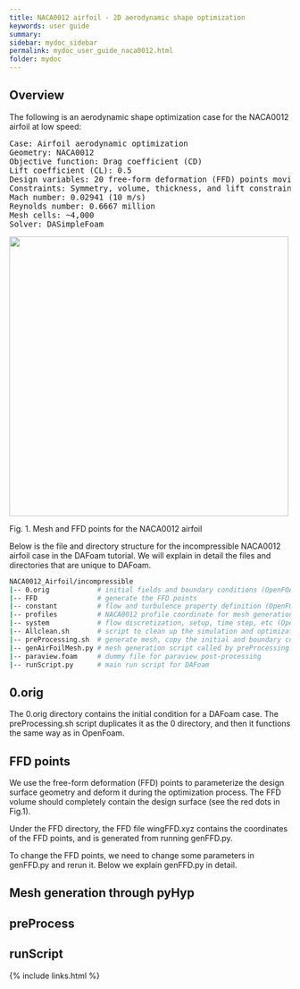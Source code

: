 ```yaml
---
title: NACA0012 airfoil - 2D aerodynamic shape optimization
keywords: user guide
summary: 
sidebar: mydoc_sidebar
permalink: mydoc_user_guide_naca0012.html
folder: mydoc
---
```


## Overview 

The following is an aerodynamic shape optimization case for the NACA0012 airfoil at low speed:

<pre>
Case: Airfoil aerodynamic optimization 
Geometry: NACA0012
Objective function: Drag coefficient (CD)
Lift coefficient (CL): 0.5
Design variables: 20 free-form deformation (FFD) points moving in the y direction, one angle of attack
Constraints: Symmetry, volume, thickness, and lift constraints (total number: 34)
Mach number: 0.02941 (10 m/s)
Reynolds number: 0.6667 million
Mesh cells: ~4,000
Solver: DASimpleFoam
</pre>

<img src="{{ site.url }}{{ site.baseurl }}/images/tutorials/NACA0012_FFD.png" width="500" />

Fig. 1. Mesh and FFD points for the NACA0012 airfoil

Below is the file and directory structure for the incompressible NACA0012 airfoil case in the DAFoam tutorial. We will explain in detail the files and directories that are unique to DAFoam.

```bash
NACA0012_Airfoil/incompressible
|-- 0.orig            # initial fields and boundary conditions (OpenFOAM essentials)
|-- FFD               # generate the FFD points
|-- constant          # flow and turbulence property definition (OpenFOAM essentials)
|-- profiles          # NACA0012 profile coordinate for mesh generation
|-- system            # flow discretization, setup, time step, etc (OpenFOAM essentials)
|-- Allclean.sh       # script to clean up the simulation and optimization results
|-- preProcessing.sh  # generate mesh, copy the initial and boundary conditions to 0
|-- genAirFoilMesh.py # mesh generation script called by preProcessing.sh
|-- paraview.foam     # dummy file for paraview post-processing
|-- runScript.py      # main run script for DAFoam
```

## 0.orig

The 0.orig directory contains the initial condition for a DAFoam case. The preProcessing.sh script duplicates it as the 0 directory, and then it functions the same way as in OpenFoam.

## FFD points

We use the free-form deformation (FFD) points to parameterize the design surface geometry and deform it during the optimization process. The FFD volume should completely contain the design surface (see the red dots in Fig.1).

Under the FFD directory, the FFD file wingFFD.xyz contains the coordinates of the FFD points, and is generated from running genFFD.py. 

To change the FFD points, we need to change some parameters in genFFD.py and rerun it. Below we explain genFFD.py in detail.

<!-- 
def writeFFDFile, no need to change
def returnBlockPoints, no need to change
nBlocks = 1
Change nx, ny, nz,
Corners are the FFD block coordinates
-->

## Mesh generation through pyHyp

## preProcess

## runScript


{% include links.html %}
